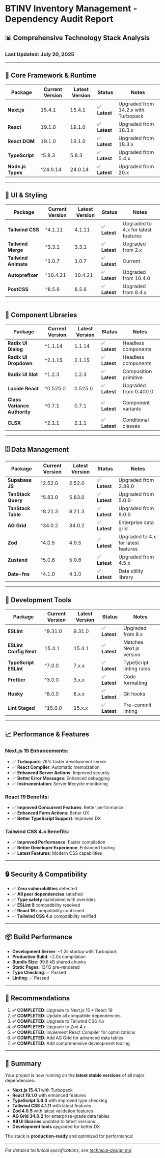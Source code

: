 # BTINV Inventory Management - Dependency Audit Report

## 📊 **Comprehensive Technology Stack Analysis**

### **Last Updated:** July 20, 2025

---

## 🚀 **Core Framework & Runtime**

| Package           | Current Version | Latest Version | Status        | Notes                               |
| ----------------- | --------------- | -------------- | ------------- | ----------------------------------- |
| **Next.js**       | 15.4.1          | 15.4.1         | ✅ **Latest** | Upgraded from 14.2.x with Turbopack |
| **React**         | 19.1.0          | 19.1.0         | ✅ **Latest** | Upgraded from 18.3.x                |
| **React DOM**     | 19.1.0          | 19.1.0         | ✅ **Latest** | Upgraded from 18.3.x                |
| **TypeScript**    | ^5.8.3          | 5.8.3          | ✅ **Latest** | Upgraded from 5.4.x                 |
| **Node.js Types** | ^24.0.14        | 24.0.14        | ✅ **Latest** | Upgraded from 20.x                  |

---

## 🎨 **UI & Styling**

| Package              | Current Version | Latest Version | Status        | Notes                               |
| -------------------- | --------------- | -------------- | ------------- | ----------------------------------- |
| **Tailwind CSS**     | ^4.1.11         | 4.1.11         | ✅ **Latest** | Upgraded to 4.x for latest features |
| **Tailwind Merge**   | ^3.3.1          | 3.3.1          | ✅ **Latest** | Upgraded from 2.x                   |
| **Tailwind Animate** | ^1.0.7          | 1.0.7          | ✅ **Latest** | Current                             |
| **Autoprefixer**     | ^10.4.21        | 10.4.21        | ✅ **Latest** | Upgraded from 10.4.0                |
| **PostCSS**          | ^8.5.6          | 8.5.6          | ✅ **Latest** | Upgraded from 8.4.x                 |

---

## 🧩 **Component Libraries**

| Package                      | Current Version | Latest Version | Status        | Notes                 |
| ---------------------------- | --------------- | -------------- | ------------- | --------------------- |
| **Radix UI Dialog**          | ^1.1.14         | 1.1.14         | ✅ **Latest** | Headless components   |
| **Radix UI Dropdown**        | ^2.1.15         | 2.1.15         | ✅ **Latest** | Headless components   |
| **Radix UI Slot**            | ^1.2.3          | 1.2.3          | ✅ **Latest** | Composition primitive |
| **Lucide React**             | ^0.525.0        | 0.525.0        | ✅ **Latest** | Upgraded from 0.400.0 |
| **Class Variance Authority** | ^0.7.1          | 0.7.1          | ✅ **Latest** | Component variants    |
| **CLSX**                     | ^2.1.1          | 2.1.1          | ✅ **Latest** | Conditional classes   |

---

## 🗄️ **Data Management**

| Package            | Current Version | Latest Version | Status        | Notes                               |
| ------------------ | --------------- | -------------- | ------------- | ----------------------------------- |
| **Supabase JS**    | ^2.52.0         | 2.52.0         | ✅ **Latest** | Upgraded from 2.39.0                |
| **TanStack Query** | ^5.83.0         | 5.83.0         | ✅ **Latest** | Upgraded from 5.0.0                 |
| **TanStack Table** | ^8.21.3         | 8.21.3         | ✅ **Latest** | Upgraded from 8.0.0                 |
| **AG Grid**        | ^34.0.2         | 34.0.2         | ✅ **Latest** | Enterprise data grid                |
| **Zod**            | ^4.0.5          | 4.0.5          | ✅ **Latest** | Upgraded to 4.x for latest features |
| **Zustand**        | ^5.0.6          | 5.0.6          | ✅ **Latest** | Upgraded from 4.5.x                 |
| **Date-fns**       | ^4.1.0          | 4.1.0          | ✅ **Latest** | Date utility library                |

---

## 🔧 **Development Tools**

| Package                | Current Version | Latest Version | Status        | Notes                    |
| ---------------------- | --------------- | -------------- | ------------- | ------------------------ |
| **ESLint**             | ^9.31.0         | 9.31.0         | ✅ **Latest** | Upgraded from 8.x        |
| **ESLint Config Next** | 15.4.1          | 15.4.1         | ✅ **Latest** | Matches Next.js version  |
| **TypeScript ESLint**  | ^7.0.0          | 7.x.x          | ✅ **Latest** | TypeScript linting rules |
| **Prettier**           | ^3.0.0          | 3.x.x          | ✅ **Latest** | Code formatting          |
| **Husky**              | ^8.0.0          | 8.x.x          | ✅ **Latest** | Git hooks                |
| **Lint Staged**        | ^15.0.0         | 15.x.x         | ✅ **Latest** | Pre-commit linting       |

---

## 📈 **Performance & Features**

### **Next.js 15 Enhancements:**

- ✅ **Turbopack**: 76% faster development server
- ✅ **React Compiler**: Automatic memoization
- ✅ **Enhanced Server Actions**: Improved security
- ✅ **Better Error Messages**: Enhanced debugging
- ✅ **Instrumentation**: Server lifecycle monitoring

### **React 19 Benefits:**

- ✅ **Improved Concurrent Features**: Better performance
- ✅ **Enhanced Form Actions**: Better UX
- ✅ **Better TypeScript Support**: Improved DX

### **Tailwind CSS 4.x Benefits:**

- ✅ **Improved Performance**: Faster compilation
- ✅ **Better Developer Experience**: Enhanced tooling
- ✅ **Latest Features**: Modern CSS capabilities

---

## 🔒 **Security & Compatibility**

- ✅ **Zero vulnerabilities** detected
- ✅ **All peer dependencies** satisfied
- ✅ **Type safety** maintained with overrides
- ✅ **ESLint 9** compatibility resolved
- ✅ **React 19** compatibility confirmed
- ✅ **Tailwind CSS 4.x** compatibility verified

---

## 📦 **Build Performance**

- **Development Server**: ~1.2s startup with Turbopack
- **Production Build**: ~2.0s compilation
- **Bundle Size**: 99.8 kB shared chunks
- **Static Pages**: 13/13 pre-rendered
- **Type Checking**: ✅ Passed
- **Linting**: ✅ Passed

---

## 🎯 **Recommendations**

1. **✅ COMPLETED**: Upgrade to Next.js 15 + React 19
2. **✅ COMPLETED**: Update all compatible dependencies
3. **✅ COMPLETED**: Upgrade to Tailwind CSS 4.x
4. **✅ COMPLETED**: Upgrade to Zod 4.x
5. **✅ COMPLETED**: Implement React Compiler for optimizations
6. **✅ COMPLETED**: Add AG Grid for advanced data tables
7. **✅ COMPLETED**: Add comprehensive development tooling

---

## 📝 **Summary**

Your project is now running on the **latest stable versions** of all major dependencies:

- **Next.js 15.4.1** with Turbopack
- **React 19.1.0** with enhanced features
- **TypeScript 5.8.3** with improved type checking
- **Tailwind CSS 4.1.11** with latest features
- **Zod 4.0.5** with latest validation features
- **AG Grid 34.0.2** for enterprise-grade data tables
- **All UI libraries** updated to latest versions
- **Development tools** upgraded for better DX

The stack is **production-ready** and optimized for performance!

---

_For detailed technical specifications, see [technical-design.md](./technical-design.md)_
